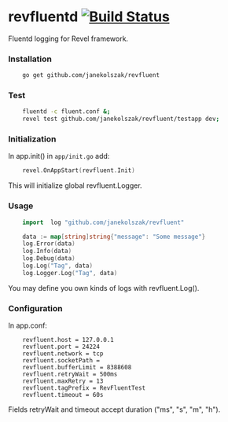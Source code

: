 # revfluentd [![Build Status](https://travis-ci.org/janekolszak/revfluent.svg?branch=master)](https://travis-ci.org/janekolszak/revfluent)
Fluentd logging for Revel framework.
### Installation
``` bash
    go get github.com/janekolszak/revfluent
```
### Test
``` bash
    fluentd -c fluent.conf &;
    revel test github.com/janekolszak/revfluent/testapp dev;
```
### Initialization
In app.init() in `app/init.go` add:
``` go
    revel.OnAppStart(revfluent.Init)
```
This will initialize global revfluent.Logger.
### Usage
``` go
    import  log "github.com/janekolszak/revfluent"

    data := map[string]string{"message": "Some message"}
    log.Error(data)
    log.Info(data)
    log.Debug(data)
    log.Log("Tag", data)
    log.Logger.Log("Tag", data)
```
You may define you own kinds of logs with revfluent.Log().

### Configuration
In app.conf:
```
    revfluent.host = 127.0.0.1
    revfluent.port = 24224
    revfluent.network = tcp
    revfluent.socketPath =
    revfluent.bufferLimit = 8388608
    revfluent.retryWait = 500ms
    revfluent.maxRetry = 13
    revfluent.tagPrefix = RevFluentTest
    revfluent.timeout = 60s
```
Fields retryWait and timeout accept duration ("ms", "s", "m", "h").

